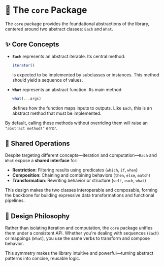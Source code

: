 # 🧬 The `core` Package

The `core` package provides the foundational abstractions of the library, centered around two abstract classes: `Each` and `What`.

## ✨ Core Concepts

- **`Each`** represents an abstract iterable. Its central method:
  ```js
  iterator()
  ```
  is expected to be implemented by subclasses or instances. This method should yield a sequence of values.

- **`What`** represents an abstract function. Its main method:
  ```js
  what(...args)
  ```
  defines how the function maps inputs to outputs. Like `Each`, this is an abstract method that must be implemented.

By default, calling these methods without overriding them will raise an `"abstract method!"` error.

## 🤝 Shared Operations

Despite targeting different concepts—iteration and computation—`Each` and `What` expose a **shared interface** for:
- **Restriction**: Filtering results using predicates (`which`, `if`, `when`)
- **Composition**: Chaining and combining behaviors (`then`, `else`, `match`)
- **Transformation**: Rewriting behavior or structure (`self`, `each`, `what`)

This design makes the two classes interoperable and composable, forming the backbone for building expressive data transformations and functional pipelines.

## 🧭 Design Philosophy

Rather than isolating iteration and computation, the `core` package unifies them under a consistent API. Whether you're dealing with sequences (`Each`) or mappings (`What`), you use the same verbs to transform and compose behavior.

This symmetry makes the library intuitive and powerful—turning abstract patterns into concise, reusable logic.
